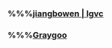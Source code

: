 ### %%%[jiangbowen | lgvc](https://www.luogu.com.cn/user/366807)

### %%%[Graygoo](https://www.luogu.com.cn/user/535714)